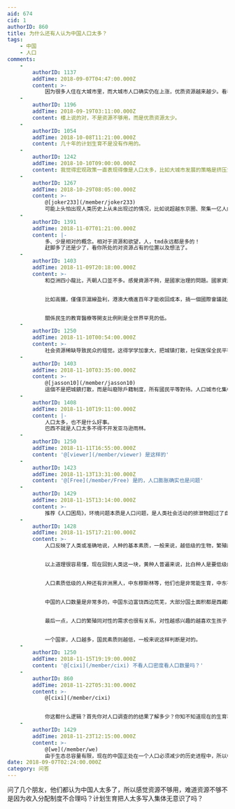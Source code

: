 ```yaml
---
aid: 674
cid: 1
authorID: 860
title: 为什么还有人认为中国人口太多？
tags:
    - 中国
    - 人口
comments:
    -
        authorID: 1137
        addTime: 2018-09-07T04:47:00.000Z
        content: >-
            因为很多人住在大城市里，而大城市人口确实仍在上涨，优质资源越来越少。看看农村人口和东北人口，他们就明白了。要把他们放到那种地方去生活他们肯定不干的，因为他们想要优质资源。
    -
        authorID: 1196
        addTime: 2018-09-19T03:11:00.000Z
        content: 楼上说的对，不是资源不够用，而是优质资源太少。
    -
        authorID: 1054
        addTime: 2018-10-08T11:21:00.000Z
        content: 几十年的计划生育不是没有作用的。
    -
        authorID: 1242
        addTime: 2018-10-10T09:00:00.000Z
        content: 我觉得宏观政策一直表现得像是人口太多，比如大城市发展的策略是挤压式的分配资源，什么都让你争，让你抢，所以自然会有种TM的人太多的感觉。
    -
        authorID: 1267
        addTime: 2018-10-29T08:05:00.000Z
        content: >-
            @[joker233](/member/joker233)
            可能上头怕出现人类历史上从未出现过的情况，比如说超越东京圈、聚集一亿人的特大城市（群）。那样他们要头疼死，所以强行把中国一线规模限制在和其他国家大城市差不多。
    -
        authorID: 1391
        addTime: 2018-11-07T01:21:00.000Z
        content: |-
            多、少是相对的概念。相对于资源和欲望，人，tmd永远都是多的！  
            赶脚多了还是少了，看你所处的对资源占有的位置以及想法了。
    -
        authorID: 1403
        addTime: 2018-11-09T20:18:00.000Z
        content: >-
            和亞洲四小龍比，兲朝人口並不多。感覺資源不夠，是國家治理的問題。國家資源都被用到鐵公機的基礎設施以及維穩上，關係民生的東西投入的比例超低。


            比如高鐵，僅僅京滬線盈利，港澳大橋進百年才能收回成本，搞一個國際會議就是上億的投入。這些在民主國家是不可能發生的事情。


            關係民生的教育醫療等開支比例則是全世界罕見的低。
    -
        authorID: 1250
        addTime: 2018-11-10T00:54:00.000Z
        content: >-
            社会资源稀缺导致民众的错觉。这得学学加拿大，把城镇打散，社保医保全民平等，不要搞地域特殊化。如果帝都和5线城市生活保障是一样的，那谁会去压力大的地方苟活啊
    -
        authorID: 1403
        addTime: 2018-11-10T03:35:00.000Z
        content: >-
            @[jasson10](/member/jasson10)
            這個不是把城鎮打散，而是叫廢除戶籍制度，所有國民平等對待。人口城市化集中，不是資源稀缺造成的，而是發展機會造成的，這個趨勢全世界都一樣。
    -
        authorID: 1408
        addTime: 2018-11-10T19:11:00.000Z
        content: |-
            人口太多，也不是什么好事。  
            巴西不就是人口太多不得不开发亚马逊雨林。
    -
        authorID: 1250
        addTime: 2018-11-11T16:55:00.000Z
        content: '@[viewer](/member/viewer) 是这样的'
    -
        authorID: 1423
        addTime: 2018-11-13T13:31:00.000Z
        content: '@[Free](/member/Free) 是的，人口膨胀确实也是问题'
    -
        authorID: 1429
        addTime: 2018-11-15T13:14:00.000Z
        content: >-
            推荐《人口困局》，环境问题本质是人口问题，是人类社会活动的排泄物超过了自然的自净能力最终来损害人类。中国的人口规模，最终会导致一场生态灾难。
    -
        authorID: 1428
        addTime: 2018-11-15T17:21:00.000Z
        content: >-
            人口反映了人类或准确地说，人种的基本素质，一般来说，越低级的生物，繁殖能力越快，越强，低级生物生存能力很差，因此它们需要用数量来弥补质量的不足，举例来说，蚊子苍蝇老鼠蟑螂蚂蚁这些生物都是，人类想法设法消灭它们但是不可能，因为这些生物繁殖能力太强了,数量太大了，人类怎么杀都杀不完。但哺乳动物这一级，也有同样的讲法，像猪和狗一次要生多胎，而人一般只生一胎，但你不要拿大熊猫也很难繁殖来说例，熊猫是特殊例子，它很难繁殖但是大熊猫并不属于多高级的动物。我们只是普遍地看问题。


            以上道理很容易懂，现在回到人类这一块，黄种人普遍来说，比白种人是要低级的。白种人繁殖数量比黄种人要少，你可以发现欧美国家、发达国家的人口比亚洲不发达地区的人口要少很多，以至到了欧美国家政府对多生孩子多奖励的程度，然而即便如此白人也不愿意多生，有些白人家庭是生很多孩子的，但这些属于少例，你可能经常看到一些新闻媒体报道，某白人生养了十几个甚至二十多个孩子，每天家里要消耗多少多少食品物品等等此类的报道，这些报道是共产国或准确说是中宣部有意搜集出来给你看的，目的是掩盖黄种人多生超生的劣象，但不明就里的人看到这类新闻就会想，噢欧美人这么能生，咱中国人生得还算少的。其实观点已经被误导了，就好比中共经常说美国治安如何恶劣，枪手一次杀多少人，实际上美国的总体治安比中国不知好到哪里去了。说到黄种人多生繁殖快的问题，从二十世纪中国发生的人口变化就能看出来，虽然内战死了不少人，但共产党一号召，支那人像猪一样快速地增殖，从四亿一下增长到十亿，这在任何国家都是没有先例的。特别是支那农村，重男轻女，农民每天什么事都不干，天黑了就在床上睡老婆，农民是最能生的，城市里还稍微好一些。人口的繁殖同父母受教育程度有关，一般来讲，素质越高的父母生孩子越少，因为人口的增长会增加人类对自然的索取，地球上资源就这么多，多一个人就要多消耗一份资源，等到人口大爆炸，地球上资源不够人类来分时，就会发生战争。国家与国家之间的战争也大多是因为争抢资源所引起，因此，素质越高的人越会有这种心理自控意识，有意识地少生育。日本人现在就存在这种现象，很多年轻人不愿意结婚，不愿意生孩子，人口老龄化比较严重，表面上看人口老龄化会对国家社会发展不利，实际上，日本人自发地控制人口，这显示出非常高的人类素质，比起中国人不知道要高到哪里去了。


            人口素质低级的人种还有非洲黑人，中东穆斯林等，他们也是非常能生育，中东有石油还好，非洲人越生就越穷，最后家里揭不开锅吃不上饭，要经常去野外打猎挖野菜，而联合国每年还要不断援助他们食物，所以非洲给地球人带来沉重的负担。


            中国的人口数量是非常多的，中国东边富饶西边荒芜，大部分国土面积都是西藏新疆青海蒙古，那些地方不是雪山荒原就是大沙漠，根本不适宜生存，很多都是无人区，中国人大多挤在东部南部这一块，这样一算人口密度就高了。而且共产党也不会管理国家，中国也有很严重的地域歧视，东部的瞧不起西部的，城市的瞧不起农村的，这样大家都往东南方挤，都去沿海发达地区，人口密度一下就很高了。


            最后一点，人口的繁殖同对性的需求也很有关系，对性越感兴趣的越喜欢生孩子，中国人非常淫荡，中国人经常说日本人很变态，日本是出产不少AV片，但日本人对性反而没有太多兴趣，别人是觉得比较平常，日本人能够收敛自控。但中国人可不一样，完全是一头钻进去根本拔不出来，所以中国性交易特别频繁，特别靡烂，夜生活特别丰富，都说西方自由化这方面很泛滥，实际上西方人总体来说比中国人保守多了，中国人一旦放开了就是洪水猛兽，根本拦不住，外国人一到中国就感到好幸福啊，中国女人主动往身上扑，外国人就觉得像进了天堂一样。这些都是人种的原因。


            一个国家，人口越多，国民素质则越低，一般来说这样判断是对的。
    -
        authorID: 1250
        addTime: 2018-11-15T19:19:00.000Z
        content: '@[cixi](/member/cixi) 不看人口密度看人口数量吗？'
    -
        authorID: 860
        addTime: 2018-11-22T05:31:00.000Z
        content: >-
            @[cixi](/member/cixi)


            你这都什么逻辑？首先你对人口调查的的结果了解多少？你知不知道现在的生育率已经不能维持人口时代更替水平了，还有你一口一个支那，但是你对日本了解又有多少？你知不知道日本就是出去人口太少才进入“失去的二十年”的。年轻人你应该多读书，不要只看到日本好的一面，你怕是连日本都没去过就舔了吧
    -
        authorID: 1429
        addTime: 2018-11-23T12:15:00.000Z
        content: >-
            @[we](/member/we)
            由于生态总容量有限，现在的中国正处在一个人口必须减少的历史进程中，所以中国人口低于更替水平非常正常，如果中国人口长期维持10亿人口以上，必将面临生态灾难。再者对于资源和环境的压力，是由人口规模而不是由人口密度决定的。
date: 2018-09-07T02:24:00.000Z
category: 问答
---
```


问了几个朋友，他们都认为中国人太多了，所以感觉资源不够用，难道资源不够不是因为收入分配制度不合理吗？计划生育把人太多写入集体无意识了吗？
